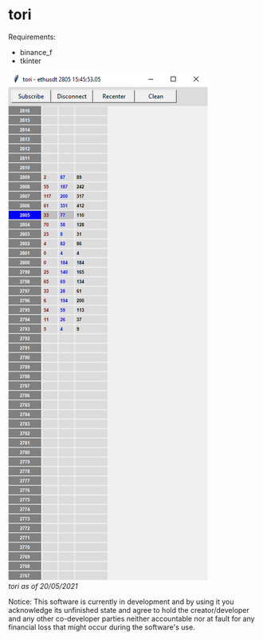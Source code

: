 # tori

Requirements:
  * binance_f
  * tkinter

![tori as of 20/05/2021](https://raw.githubusercontent.com/AidenH/tori/main/img/5-20-21-tori.png)  
*tori as of 20/05/2021*

Notice: This software is currently in development and by using it you acknowledge its unfinished state and agree to hold the creator/developer and any other co-developer parties neither accountable nor at fault for any financial loss that might occur during the software's use.
